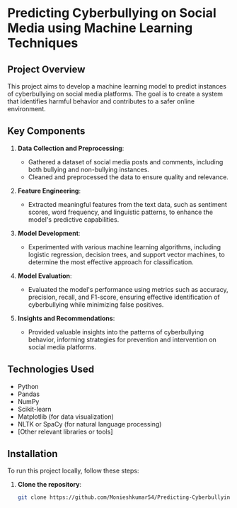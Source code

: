 # Predicting Cyberbullying on Social Media using Machine Learning Techniques

## Project Overview

This project aims to develop a machine learning model to predict instances of cyberbullying on social media platforms. The goal is to create a system that identifies harmful behavior and contributes to a safer online environment.

## Key Components

1. **Data Collection and Preprocessing**: 
   - Gathered a dataset of social media posts and comments, including both bullying and non-bullying instances.
   - Cleaned and preprocessed the data to ensure quality and relevance.

2. **Feature Engineering**: 
   - Extracted meaningful features from the text data, such as sentiment scores, word frequency, and linguistic patterns, to enhance the model's predictive capabilities.

3. **Model Development**: 
   - Experimented with various machine learning algorithms, including logistic regression, decision trees, and support vector machines, to determine the most effective approach for classification.

4. **Model Evaluation**: 
   - Evaluated the model's performance using metrics such as accuracy, precision, recall, and F1-score, ensuring effective identification of cyberbullying while minimizing false positives.

5. **Insights and Recommendations**: 
   - Provided valuable insights into the patterns of cyberbullying behavior, informing strategies for prevention and intervention on social media platforms.

## Technologies Used

- Python
- Pandas
- NumPy
- Scikit-learn
- Matplotlib (for data visualization)
- NLTK or SpaCy (for natural language processing)
- [Other relevant libraries or tools]

## Installation

To run this project locally, follow these steps:

1. **Clone the repository**:
   ```bash
   git clone https://github.com/Monieshkumar54/Predicting-Cyberbullying-on-Social-Media-Using-Machine-Learning-Techniques.git
